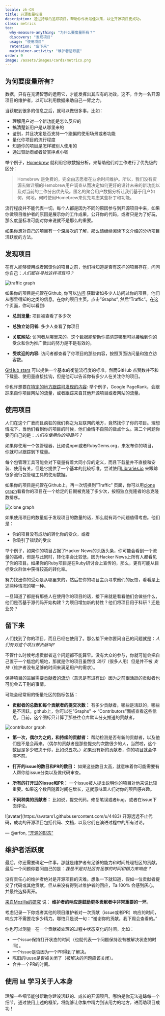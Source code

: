```yaml
---
locale: zh-CN
title: 开源衡量标准
description: 通过持续的追踪项目，帮助你作出最佳决策，以让开源项目更成功。
class: metrics
toc:
  why-measure-anything: "为什么要度量所有？"
  discovery: "发现项目"
  usage: "使用项目"
  retention: "留下来"
  maintainer-activity: "维护者活跃度"
order: 9
image: /assets/images/cards/metrics.png
---
```


## 为何要度量所有?

数据，只有在充满智慧的运用它，才能发挥出其应有的功效。这不，作为一名开源项目的维护者，以可以利用数据来助自己一臂之力。

当获取到很多的信息之后，就可以做很多事，比如：

*   理解用户对一个新功能是怎么反应的
*   搞清楚新用户是从哪里来的
*   鉴别，并且决定是否支持一个跑偏的使用场景或者功能
*   量化你项目的流行程度
*   知道你的项目是怎样被别人使用的
*   通过赞助商或者赞赏挣点小钱

举个例子，[Homebrew](https://github.com/Homebrew/brew/blob/bbed7246bc5c5b7acb8c1d427d10b43e090dfd39/docs/Analytics.md) 就利用谷歌数据分析，来帮助他们对工作进行了优先级的区分：

> Homebrew 是免费的，完全由志愿者在业余时间维护。所以，我们没有资源去做详细的Hemobrew用户调查从而决定如何更好的设计未来的新功能以及对当前的工作分出优先级。匿名的聚合用户数据分析让我们基于用户如何，何地，何时使用Homebrew来优先考虑某些补丁和功能。

流行程度并不能代表一切。每个人都是因为不同的原因参与到开源项目中来，如果你做项目维护者的原因是展示你的工作成果，公开你的代码，或者只是为了好玩，那么度量标准可能对你来说就不是那么的重要。

如果你想对自己的项目有一个深层次的了解，那么请继续阅读下文介绍的分析项目活跃度的方法。

## 发现项目

在有人能够使用或者回馈你的项目之前，他们得知道是否有这样的项目存在，问问你自己：_人们都在寻找这样项目吗？_

![traffic graph](/assets/images/metrics/repo_traffic_graphs_tooltip.png)

如果你的项目是托管在Github, 你可以[访问](https://help.github.com/articles/about-repository-graphs/#traffic) 获取诸如多少人访问过你的项目，他们从哪里得知的之类的信息。在你的项目主页，点击”Graphs”, 然后”Traffic”。在这个页面，你可以看到:

*   **总浏览量:** 项目被查看了多少次

*   **总独立访问者:** 多少人查看了你项目

*   **关联网站:** 访问者从哪里来的。这个数据能帮助你搞清楚哪里可以接触到你的受众和你为推广做出的努力是不是有效的。

*   **受欢迎的内容:** 访问者都查看了你项目的那些内容，按照页面访问量和独立访客数。

[GitHub stars](https://help.github.com/articles/about-stars/) 可以提供一个基本的衡量流行度的标准。然而GitHub 点赞数并不和下载量、使用量直接挂钩，但是他可以告诉你有多少人在关注你的项目。

你也许想要[在特定的地方跟踪可发现的内容](https://opensource.com/business/16/6/pirate-metrics): 举个例子，Google PageRank，会跟踪来自你项目网站的流量，或者跟踪来自其他开源项目或者网站的流量。

## 使用项目

人们在这个广袤而且疯狂的我们称之为互联网的地方，竟然找你了你的项目。理想情况下，当他们看到你的项目的时候，他们会情不自禁的做点什么。第二个问题你要问自己的是：_人们在使用你的项目吗？_

如果你使用一个包管理器，比如说npm或者RubyGems.org，来发布你的项目，你就可以跟踪到下载量。

每个包管理工具可能会对下载量有着大同小异的定义，而且下载量并不直接和安装、使用有关，但是它提供了一个基本的比较标准。尝试使用[Libraries.io](https://libraries.io/) 来跟踪很多流行包管理工具的使用数据。

如果你的项目是托管在Github上，再一次切换到”Traffic” 页面，你可以用[clone graph](https://github.com/blog/1873-clone-graphs)看看你的项目在一个给定的日期被克隆了多少次，按照独立克隆者的总克隆数排序。

![clone graph](/assets/images/metrics/clone_graph.png)

如果使用项目的数量低于发现项目的数量的话，那么就有两个问题值得考虑。他们是：

*   你的项目没有成功的转化你的受众，或者
*   你吸引了错误的受众

举个例子，如果你的项目占据了Hacker News的头版头条，你可能会看到一个流量的高峰，但是与此同时，转化率会比较低，因为Hacker News上所有人都看见了你的项目。如果你的Ruby项目是在Ruby研讨会上宣传的，那么，更有可能从目标受众群体中获得较高的转化率。

努力找出你的受众是从哪里来的，然后在你的项目主页寻求他们的反馈，看看是上述两种情况的哪一种。

一旦知道了都是有那些人在使用你的项目的话，接下来就是看看他们会做些什么，他们是否基于源代码开始构建？为项目增加新的特性？他们将项目用于科研？还是业务？

## 留下来

人们找到了你的项目，而且已经在使用了。那么接下来你要问自己的问题就是：_人们有对这个项目做贡献吗?_

不管什么时候考虑贡献者这个问题都不能算早。没有大众的参与，你就可能会把自己置于一个尴尬的境地，那就是你的项目虽然很 _流行_（很多人用）但是并不被 _支持_（维护者没有足够的时间来满足用户的需求）。

保持项目的进展需要[贡献者的流动](http://blog.abigailcabunoc.com/increasing-developer-engagement-at-mozilla-science-learning-advocacy#contributor-pathways_2)（意思是有进有出）因为之前很活跃的贡献者也可能会去干别的事情。

可能会经常用的衡量社区的指标包括：

*   **贡献者的总数和每个贡献者的提交次数：** 有多少贡献者，哪些是活跃的，哪些是不活跃。github上，你可以在”Graphs” -> “Contributors”面板查看这些信息。目前，这个图标只计算了那些往仓库默认分支推送的贡献者。

![contributor graph](/assets/images/metrics/repo_contributors_specific_graph.png)

*   **第一次，偶尔为之的，和持续的贡献者：** 帮助检测是否有新的贡献者，以及他们是不是会再来。（偶尔的贡献者是那些提交的次数很少的人，当然啦，这个数目是多少取决于你，比如说五次。）如果没有新的贡献者，你的项目就会停滞不前。

*   **打开的issue的数目和PR的数目：** 如果这些数目太高，就意味着你可能需要有人帮你给issue分类以及做代码审查。

*   **所有的打开过的issue和PR：** 一个issue被人提出说明你的项目对他来说比较重要。如果这个数目随着时间在增长，这就意味着人们对你的项目感兴趣。

*   **不同种类的贡献者：** 比如说，提交代码，修复笔误或者bug，或者在issue下面评论。

<aside markdown="1" class="pquote">
![avatar](https://avatars1.githubusercontent.com/u/4483)
开源远远不止代码，成功的开源项目包括代码、文档，以及它们在演进过程中的所有讨论。

— @arfon, [“开源的形态”](https://github.com/blog/2195-the-shape-of-open-source)

</aside>

## 维护者活跃度

最后，你还需要确定一件事，那就是维护者有足够的能力和时间处理社区的贡献。最后一个问题你要问自己的是：_我是不是对社区有足够的时间和精力来响应？_

没有责任心的维护者绝对是开源项目的灾难。想象一下就知道，假如一位贡献者提交了代码或其他贡献，但从来没有得到过维护者的回应，Ta 100% 会感到灰心，并最终选择离开。

[来自Mozilla的研究](https://docs.google.com/presentation/d/1hsJLv1ieSqtXBzd5YZusY-mB8e1VJzaeOmh8Q4VeMio/edit#slide=id.g43d857af8_0177) 说： **维护者的响应是鼓励更多贡献者中非常重要的一环**。

考虑记录一下你或者其他的项目维护者对一次贡献（issue或者PR）响应的时间，响应并不需要花多少精力。哪怕只是说一句：“谢谢你的贡献，我下周会查看的。”

你也可以测量一在一个贡献被处理的过程中状态变化的时间。比如：

*   一个issue保持打开状态的时间（也就代表一个问题保持没有被解决状态的时间）。
*   一个issue是否因为一个PR得到了解决。
*   陈旧的iuuse是否被关闭了（被解决的问题应该关闭）。
*   合并一个PR的时间。

## 使用 📊 学习关于人本身

理解一些细节能够帮助你建设活跃的、成长的开源项目。哪怕是你无法追踪每一个细节，通过使用上述的框架，将能够让你集中精力到该用力的地方，进而助项目成功！
